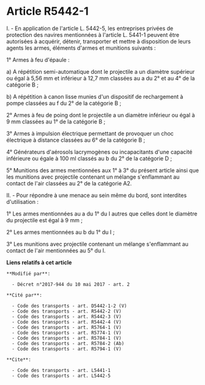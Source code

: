 # Article R5442-1

I. - En application de l'article L. 5442-5, les entreprises privées de protection des navires mentionnées à l'article L.
5441-1 peuvent être autorisées à acquérir, détenir, transporter et mettre à disposition de leurs agents les armes, éléments
d'armes et munitions suivants :

1° Armes à feu d'épaule :

a) A répétition semi-automatique dont le projectile a un diamètre supérieur ou égal à 5,56 mm et inférieur à 12,7 mm classées
au a du 2° et au 4° de la catégorie B ;

b) A répétition à canon lisse munies d'un dispositif de rechargement à pompe classées au f du 2° de la catégorie B ;

2° Armes à feu de poing dont le projectile a un diamètre inférieur ou égal à 9 mm classées au 1° de la catégorie B ;

3° Armes à impulsion électrique permettant de provoquer un choc électrique à distance classées au 6° de la catégorie B ;

4° Générateurs d'aérosols lacrymogènes ou incapacitants d'une capacité inférieure ou égale à 100 ml classés au b du 2° de la
catégorie D ;

5° Munitions des armes mentionnées aux 1° à 3° du présent article ainsi que les munitions avec projectile contenant un
mélange s'enflammant au contact de l'air classées au 2° de la catégorie A2.

II. - Pour répondre à une menace au sein même du bord, sont interdites d'utilisation :

1° Les armes mentionnées au a du 1° du I autres que celles dont le diamètre du projectile est égal à 9 mm ;

2° Les armes mentionnées au b du 1° du I ;

3° Les munitions avec projectile contenant un mélange s'enflammant au contact de l'air mentionnées au 5° du I.

**Liens relatifs à cet article**

	**Modifié par**:

	  - Décret n°2017-944 du 10 mai 2017 - art. 2

	**Cité par**:

	  - Code des transports - art. D5442-1-2 (V)
	  - Code des transports - art. R5442-2 (V)
	  - Code des transports - art. R5442-3 (V)
	  - Code des transports - art. R5442-4 (V)
	  - Code des transports - art. R5764-1 (V)
	  - Code des transports - art. R5774-1 (V)
	  - Code des transports - art. R5784-1 (V)
	  - Code des transports - art. R5784-2 (Ab)
	  - Code des transports - art. R5794-1 (V)

	**Cite**:

	  - Code des transports - art. L5441-1
	  - Code des transports - art. L5442-5
